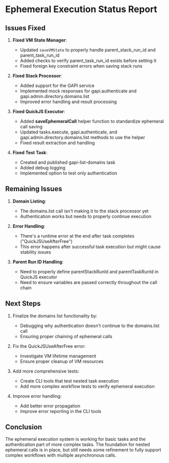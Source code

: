 # Ephemeral Execution Status Report

## Issues Fixed

1. **Fixed VM State Manager**:
   - Updated `saveVMState` to properly handle parent_stack_run_id and parent_task_run_id
   - Added checks to verify parent_task_run_id exists before setting it
   - Fixed foreign key constraint errors when saving stack runs

2. **Fixed Stack Processor**:
   - Added support for the GAPI service
   - Implemented mock responses for gapi.authenticate and gapi.admin.directory.domains.list
   - Improved error handling and result processing

3. **Fixed QuickJS Executor**:
   - Added __saveEphemeralCall__ helper function to standardize ephemeral call saving
   - Updated tasks.execute, gapi.authenticate, and gapi.admin.directory.domains.list methods to use the helper
   - Fixed result extraction and handling

4. **Fixed Test Task**:
   - Created and published gapi-list-domains task
   - Added debug logging
   - Implemented option to test only authentication

## Remaining Issues

1. **Domain Listing**: 
   - The domains.list call isn't making it to the stack processor yet
   - Authentication works but needs to properly continue execution

2. **Error Handling**:
   - There's a runtime error at the end after task completes ("QuickJSUseAfterFree")
   - This error happens after successful task execution but might cause stability issues

3. **Parent Run ID Handling**:
   - Need to properly define parentStackRunId and parentTaskRunId in QuickJS executor
   - Need to ensure variables are passed correctly throughout the call chain

## Next Steps

1. Finalize the domains list functionality by:
   - Debugging why authentication doesn't continue to the domains.list call
   - Ensuring proper chaining of ephemeral calls

2. Fix the QuickJSUseAfterFree error:
   - Investigate VM lifetime management
   - Ensure proper cleanup of VM resources

3. Add more comprehensive tests:
   - Create CLI tools that test nested task execution
   - Add more complex workflow tests to verify ephemeral execution

4. Improve error handling:
   - Add better error propagation
   - Improve error reporting in the CLI tools

## Conclusion

The ephemeral execution system is working for basic tasks and the authentication part of more complex tasks. The foundation for nested ephemeral calls is in place, but still needs some refinement to fully support complex workflows with multiple asynchronous calls. 